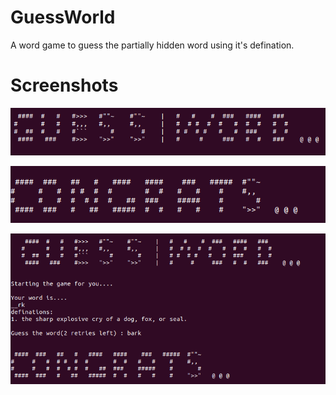 # GuessWorld
A word game to guess the partially hidden word using it's defination. 

# Screenshots
![Test Image 1](https://github.com/cyclades1/GuessWorld/blob/main/SS/1.png)

![Test Image 2](https://github.com/cyclades1/GuessWorld/blob/main/SS/2.png)

![Test Image 3](https://github.com/cyclades1/GuessWorld/blob/main/SS/3.png)


